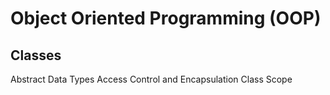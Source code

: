 # Object Oriented Programming (OOP)

## Classes

Abstract Data Types
Access Control and Encapsulation
Class Scope
